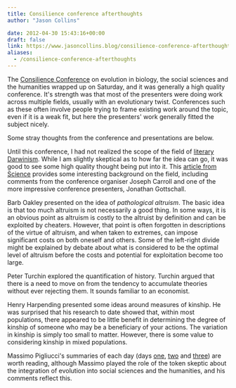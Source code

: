 ```yaml
---
title: Consilience conference afterthoughts
author: "Jason Collins"

date: 2012-04-30 15:43:16+00:00
draft: false
link: https://www.jasoncollins.blog/consilience-conference-afterthoughts/
aliases:
  - /consilience-conference-afterthoughts
---
```


The [Consilience Conference](http://consilienceconference.com/) on evolution in biology, the social sciences and the humanities wrapped up on Saturday, and it was generally a high quality conference. It's strength was that most of the presenters were doing work across multiple fields, usually with an evolutionary twist. Conferences such as these often involve people trying to frame existing work around the topic, even if it is a weak fit, but here the presenters' work generally fitted the subject nicely.

Some stray thoughts from the conference and presentations are below.

Until this conference, I had not realized the scope of the field of [literary Darwinism](http://en.wikipedia.org/wiki/Darwinian_literary_studies). While I am slightly skeptical as to how far the idea can go, it was good to see some high quality thought being put into it. This [article from Science](http://jonathangottschall.com/wp-content/uploads/2011/12/Science-2011-Kean-654-6.pdf) provides some interesting background on the field, including comments from the conference organiser Joseph Carroll and one of the more impressive conference presenters, Jonathan Gottschall.

Barb Oakley presented on the idea of *pathological altruism*. The basic idea is that too much altruism is not necessarily a good thing. In some ways, it is an obvious point as altruism is costly to the altruist by definition and can be exploited by cheaters. However, that point is often forgotten in descriptions of the virtue of altruism, and when taken to extremes, can impose significant costs on both oneself and others. Some of the left-right divide might be explained by debate about what is considered to be the optimal level of altruism before the costs and potential for exploitation become too large.

Peter Turchin explored the quantification of history. Turchin argued that there is a need to move on from the tendency to accumulate theories without ever rejecting them. It sounds familiar to an economist.

Henry Harpending presented some ideas around measures of kinship. He was surprised that his research to date showed that, within most populations, there appeared to be little benefit in determining the degree of kinship of someone who may be a beneficiary of your actions. The variation in kinship is simply too small to matter. However, there is some value to considering kinship in mixed populations.

Massimo Pigliucci's summaries of each day (days [one](http://rationallyspeaking.blogspot.com/2012/04/report-from-consilience-conference-part.html), [two](http://rationallyspeaking.blogspot.com/2012/04/report-from-consilience-conference-part_27.html) and [three](http://rationallyspeaking.blogspot.com/2012/04/report-from-consilience-conference-part_29.html)) are worth reading, although Massimo played the role of the token skeptic about the integration of evolution into social sciences and the humanities, and his comments reflect this.

